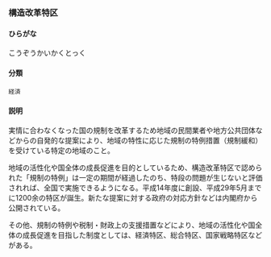 <div style="display:none;">

## [あ行](securities-terms?id=あ行)
## [か行](securities-terms?id=か行)

</div>

### 構造改革特区

#### ひらがな

こうぞうかいかくとっく

#### 分類

`経済`

#### 説明

実情に合わなくなった国の規制を改革するため地域の民間業者や地方公共団体などからの自発的な提案により、地域の特性に応じた規制の特例措置（規制緩和）を受けている特定の地域のこと。
 
地域の活性化や国全体の成長促進を目的としているため、構造改革特区で認められた「規制の特例」は一定の期間が経過したのち、特段の問題が生じないと評価されれば、全国で実施できるようになる。平成14年度に創設、平成29年5月までに1200余の特区が誕生。新たな提案に対する政府の対応方針などは内閣府から公開されている。
 
その他、規制の特例や税制・財政上の支援措置などにより、地域の活性化や国全体の成長促進を目指した制度としては、経済特区、総合特区、国家戦略特区などがある。

<div style="display:none;">

## [さ行](securities-terms?id=さ行)
## [た行](securities-terms?id=た行)
## [な行](securities-terms?id=な行)
## [は行](securities-terms?id=は行)
## [ま行](securities-terms?id=ま行)
## [や行](securities-terms?id=や行)
## [ら行](securities-terms?id=ら行)
## [わ行](securities-terms?id=わ行)
## [英数字・記号](securities-terms?id=英数字・記号)

</div>

